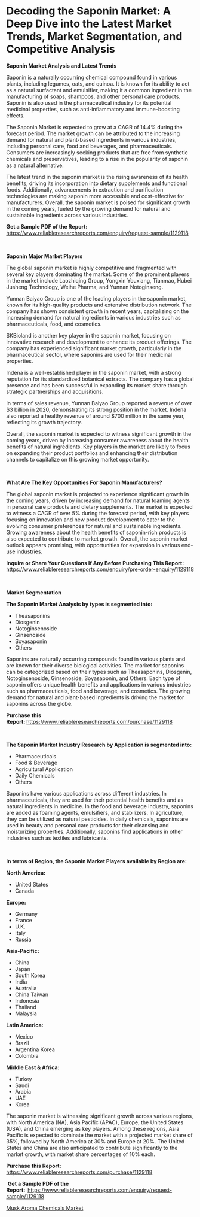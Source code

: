 <p><h1>Decoding the Saponin Market: A Deep Dive into the Latest Market Trends, Market Segmentation, and Competitive Analysis</h1></p><p><strong>Saponin Market Analysis and Latest Trends</strong></p>
<p><p>Saponin is a naturally occurring chemical compound found in various plants, including legumes, oats, and quinoa. It is known for its ability to act as a natural surfactant and emulsifier, making it a common ingredient in the manufacturing of soaps, shampoos, and other personal care products. Saponin is also used in the pharmaceutical industry for its potential medicinal properties, such as anti-inflammatory and immune-boosting effects.</p><p>The Saponin Market is expected to grow at a CAGR of 14.4% during the forecast period. The market growth can be attributed to the increasing demand for natural and plant-based ingredients in various industries, including personal care, food and beverages, and pharmaceuticals. Consumers are increasingly seeking products that are free from synthetic chemicals and preservatives, leading to a rise in the popularity of saponin as a natural alternative.</p><p>The latest trend in the saponin market is the rising awareness of its health benefits, driving its incorporation into dietary supplements and functional foods. Additionally, advancements in extraction and purification technologies are making saponin more accessible and cost-effective for manufacturers. Overall, the saponin market is poised for significant growth in the coming years, fueled by the growing demand for natural and sustainable ingredients across various industries.</p></p>
<p><strong>Get a Sample PDF of the Report:&nbsp;</strong> <a href="https://www.reliableresearchreports.com/enquiry/request-sample/1129118">https://www.reliableresearchreports.com/enquiry/request-sample/1129118</a></p>
<p>&nbsp;</p>
<p><strong>Saponin Major Market Players</strong></p>
<p><p>The global saponin market is highly competitive and fragmented with several key players dominating the market. Some of the prominent players in the market include Laozhiqing Group, Yongxin Youxiang, Tianmao, Hubei Jusheng Technology, Weihe Pharma, and Yunnan Notoginseng.</p><p>Yunnan Baiyao Group is one of the leading players in the saponin market, known for its high-quality products and extensive distribution network. The company has shown consistent growth in recent years, capitalizing on the increasing demand for natural ingredients in various industries such as pharmaceuticals, food, and cosmetics.</p><p>SKBioland is another key player in the saponin market, focusing on innovative research and development to enhance its product offerings. The company has experienced significant market growth, particularly in the pharmaceutical sector, where saponins are used for their medicinal properties.</p><p>Indena is a well-established player in the saponin market, with a strong reputation for its standardized botanical extracts. The company has a global presence and has been successful in expanding its market share through strategic partnerships and acquisitions.</p><p>In terms of sales revenue, Yunnan Baiyao Group reported a revenue of over $3 billion in 2020, demonstrating its strong position in the market. Indena also reported a healthy revenue of around $700 million in the same year, reflecting its growth trajectory.</p><p>Overall, the saponin market is expected to witness significant growth in the coming years, driven by increasing consumer awareness about the health benefits of natural ingredients. Key players in the market are likely to focus on expanding their product portfolios and enhancing their distribution channels to capitalize on this growing market opportunity.</p></p>
<p>&nbsp;</p>
<p><strong>What Are The Key Opportunities For Saponin Manufacturers?</strong></p>
<p><p>The global saponin market is projected to experience significant growth in the coming years, driven by increasing demand for natural foaming agents in personal care products and dietary supplements. The market is expected to witness a CAGR of over 5% during the forecast period, with key players focusing on innovation and new product development to cater to the evolving consumer preferences for natural and sustainable ingredients. Growing awareness about the health benefits of saponin-rich products is also expected to contribute to market growth. Overall, the saponin market outlook appears promising, with opportunities for expansion in various end-use industries.</p></p>
<p><strong>Inquire or Share Your Questions If Any Before Purchasing This Report:</strong> <a href="https://www.reliableresearchreports.com/enquiry/pre-order-enquiry/1129118">https://www.reliableresearchreports.com/enquiry/pre-order-enquiry/1129118</a></p>
<p>&nbsp;</p>
<p><strong>Market Segmentation</strong></p>
<p><strong>The Saponin Market Analysis by types is segmented into:</strong></p>
<p><ul><li>Theasaponins</li><li>Diosgenin</li><li>Notoginsenoside</li><li>Ginsenoside</li><li>Soyasaponin</li><li>Others</li></ul></p>
<p><p>Saponins are naturally occurring compounds found in various plants and are known for their diverse biological activities. The market for saponins can be categorized based on their types such as Theasaponins, Diosgenin, Notoginsenoside, Ginsenoside, Soyasaponin, and Others. Each type of saponin offers unique health benefits and applications in various industries such as pharmaceuticals, food and beverage, and cosmetics. The growing demand for natural and plant-based ingredients is driving the market for saponins across the globe.</p></p>
<p><strong>Purchase this Report:&nbsp;</strong><a href="https://www.reliableresearchreports.com/purchase/1129118">https://www.reliableresearchreports.com/purchase/1129118</a></p>
<p>&nbsp;</p>
<p><strong>The Saponin Market Industry Research by Application is segmented into:</strong></p>
<p><ul><li>Pharmaceuticals</li><li>Food & Beverage</li><li>Agricultural Application</li><li>Daily Chemicals</li><li>Others</li></ul></p>
<p><p>Saponins have various applications across different industries. In pharmaceuticals, they are used for their potential health benefits and as natural ingredients in medicine. In the food and beverage industry, saponins are added as foaming agents, emulsifiers, and stabilizers. In agriculture, they can be utilized as natural pesticides. In daily chemicals, saponins are used in beauty and personal care products for their cleansing and moisturizing properties. Additionally, saponins find applications in other industries such as textiles and lubricants.</p></p>
<p>&nbsp;</p>
<p><strong>In terms of Region, the Saponin Market Players available by Region are:</strong></p>
<p>
    <p> <strong> North America: </strong>
        <ul>
            <li>United States</li>
            <li>Canada</li>
        </ul>
        </p> 
    <p> <strong> Europe: </strong>
        <ul>
            <li>Germany</li>
            <li>France</li>
            <li>U.K.</li>
            <li>Italy</li>
            <li>Russia</li>
        </ul>
        </p> 
    <p> <strong> Asia-Pacific: </strong>
        <ul>
            <li>China</li>
            <li>Japan</li>
            <li>South Korea</li>
            <li>India</li>
            <li>Australia</li>
            <li>China Taiwan</li>
            <li>Indonesia</li>
            <li>Thailand</li>
            <li>Malaysia</li>
        </ul>
        </p> 
    <p> <strong> Latin America: </strong>
        <ul>
            <li>Mexico</li>
            <li>Brazil</li>
            <li>Argentina Korea</li>
            <li>Colombia</li>
        </ul>
        </p> 
    <p> <strong> Middle East & Africa: </strong>
        <ul>
            <li>Turkey</li>
            <li>Saudi</li>
            <li>Arabia</li>
            <li>UAE</li>
            <li>Korea</li>
        </ul>
    </p>
    </p>
<p><p>The saponin market is witnessing significant growth across various regions, with North America (NA), Asia Pacific (APAC), Europe, the United States (USA), and China emerging as key players. Among these regions, Asia Pacific is expected to dominate the market with a projected market share of 35%, followed by North America at 30% and Europe at 20%. The United States and China are also anticipated to contribute significantly to the market growth, with market share percentages of 10% each.</p></p>
<p><strong>Purchase this Report: </strong><a href="https://www.reliableresearchreports.com/purchase/1129118">https://www.reliableresearchreports.com/purchase/1129118</a></p>
<p>&nbsp;<strong>Get a Sample PDF of the Report:&nbsp;&nbsp;</strong><a href="https://www.reliableresearchreports.com/enquiry/request-sample/1129118">https://www.reliableresearchreports.com/enquiry/request-sample/1129118</a></p>
<p><strong></strong></p>
<p><p><a href="https://github.com/BryceTownsendr/Market-Research-Report-List-3/blob/main/musk-aroma-chemicals-market.md">Musk Aroma Chemicals Market</a></p></p>